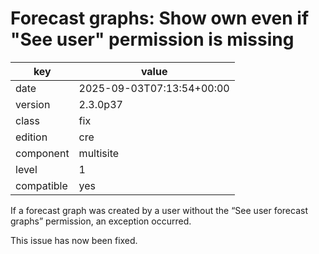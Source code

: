 [//]: # (werk v2)
# Forecast graphs: Show own even if "See user" permission is missing

key        | value
---------- | ---
date       | 2025-09-03T07:13:54+00:00
version    | 2.3.0p37
class      | fix
edition    | cre
component  | multisite
level      | 1
compatible | yes

If a forecast graph was created by a user without the “See user forecast
graphs” permission, an exception occurred.

This issue has now been fixed.
